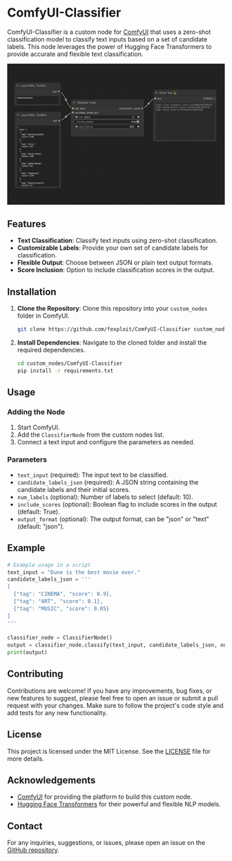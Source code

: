 # ComfyUI-Classifier

ComfyUI-Classifier is a custom node for [ComfyUI](https://github.com/comfyanonymous/ComfyUI) that uses a zero-shot classification model to classify text inputs based on a set of candidate labels. This node leverages the power of Hugging Face Transformers to provide accurate and flexible text classification.

![ComfyUI-Classifier](demo.png)

## Features

- **Text Classification**: Classify text inputs using zero-shot classification.
- **Customizable Labels**: Provide your own set of candidate labels for classification.
- **Flexible Output**: Choose between JSON or plain text output formats.
- **Score Inclusion**: Option to include classification scores in the output.

## Installation

1. **Clone the Repository**: Clone this repository into your `custom_nodes` folder in ComfyUI.

    ```bash
    git clone https://github.com/fexploit/ComfyUI-Classifier custom_nodes/ComfyUI-Classifier
    ```

2. **Install Dependencies**: Navigate to the cloned folder and install the required dependencies.

    ```bash
    cd custom_nodes/ComfyUI-Classifier
    pip install -r requirements.txt
    ```

## Usage

### Adding the Node

1. Start ComfyUI.
2. Add the `ClassifierNode` from the custom nodes list.
3. Connect a text input and configure the parameters as needed.

### Parameters

- `text_input` (required): The input text to be classified.
- `candidate_labels_json` (required): A JSON string containing the candidate labels and their initial scores.
- `num_labels` (optional): Number of labels to select (default: 10).
- `include_scores` (optional): Boolean flag to include scores in the output (default: True).
- `output_format` (optional): The output format, can be "json" or "text" (default: "json").

## Example

```python
# Example usage in a script
text_input = "Dune is the best movie ever."
candidate_labels_json = '''
[
  {"tag": "CINEMA", "score": 0.9},
  {"tag": "ART", "score": 0.1},
  {"tag": "MUSIC", "score": 0.05}
]
'''

classifier_node = ClassifierNode()
output = classifier_node.classify(text_input, candidate_labels_json, num_labels=3, include_scores=True, output_format="json")
print(output)
```

## Contributing

Contributions are welcome! If you have any improvements, bug fixes, or new features to suggest, please feel free to open an issue or submit a pull request with your changes. Make sure to follow the project's code style and add tests for any new functionality.

## License

This project is licensed under the MIT License. See the [LICENSE](LICENSE) file for more details.

## Acknowledgements

- [ComfyUI](https://github.com/comfyanonymous/ComfyUI) for providing the platform to build this custom node.
- [Hugging Face Transformers](https://huggingface.co/transformers) for their powerful and flexible NLP models.

## Contact

For any inquiries, suggestions, or issues, please open an issue on the [GitHub repository](https://github.com/fexploit/ComfyUI-Classifier).
